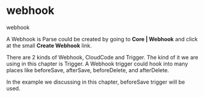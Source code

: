 # webhook

webhook

A Webhook is Parse could be created by going to **Core | Webhook** and click at the small **Create Webhook** link.

There are 2 kinds of Webhook, CloudCode and Trigger.
The kind of it we are using in this chapter is Trigger.
A Webhook trigger could hook into many places like beforeSave, afterSave, beforeDelete, and afterDelete.

In the example we discussing in this chapter, beforeSave trigger will be used.
